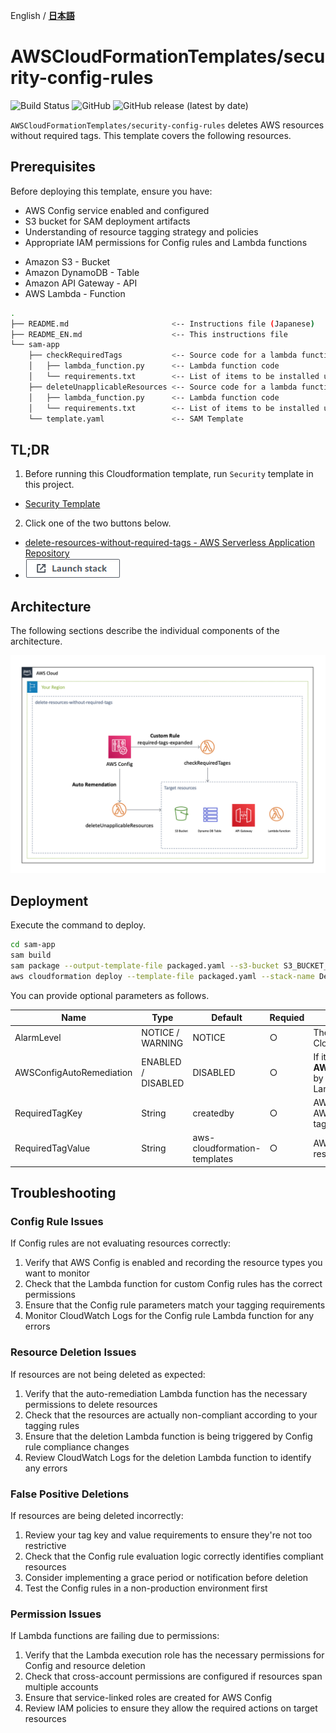 English / [**日本語**](README_JP.md)

# AWSCloudFormationTemplates/security-config-rules
![Build Status](https://codebuild.ap-northeast-1.amazonaws.com/badges?uuid=eyJlbmNyeXB0ZWREYXRhIjoiZ3Z5MUkzdXRFcEtqM25ST0lZdW93ZVBKTnRXTk1WRGFUNkk2MzFpVERGNHp1dHU2RDNReU5IUlAvTitlRGgxNE03N3Y4ejZFaTNDVmpXdDZDK1pjRUFBPSIsIml2UGFyYW1ldGVyU3BlYyI6IllkWXQ5VVNaWE9QSnZkN3EiLCJtYXRlcmlhbFNldFNlcmlhbCI6MX0%3D&branch=main)
![GitHub](https://img.shields.io/github/license/eijikominami/aws-cloudformation-templates)
![GitHub release (latest by date)](https://img.shields.io/github/v/release/eijikominami/aws-cloudformation-templates)

``AWSCloudFormationTemplates/security-config-rules`` deletes AWS resources without required tags. This template covers the following resources.

## Prerequisites

Before deploying this template, ensure you have:

- AWS Config service enabled and configured
- S3 bucket for SAM deployment artifacts
- Understanding of resource tagging strategy and policies
- Appropriate IAM permissions for Config rules and Lambda functions

+ Amazon S3 - Bucket
+ Amazon DynamoDB - Table
+ Amazon API Gateway - API
+ AWS Lambda - Function

```bash
.
├── README.md                       <-- Instructions file (Japanese)
├── README_EN.md                    <-- This instructions file
└── sam-app
    ├── checkRequiredTags           <-- Source code for a lambda function（AWS Config Custom Rules）
    │   ├── lambda_function.py      <-- Lambda function code
    │   └── requirements.txt        <-- List of items to be installed using pip install
    ├── deleteUnapplicableResources <-- Source code for a lambda function
    │   ├── lambda_function.py      <-- Lambda function code
    │   └── requirements.txt        <-- List of items to be installed using pip install
    └── template.yaml               <-- SAM Template
```

## TL;DR

1. Before running this Cloudformation template, run  ``Security`` template in this project.

+ [Security Template](../security/README.md)

2. Click one of the two buttons below.

+ [delete-resources-without-required-tags - AWS Serverless Application Repository](https://serverlessrepo.aws.amazon.com/applications/arn:aws:serverlessrepo:us-east-1:172664222583:applications~delete-resources-without-required-tags)
+ [![cloudformation-launch-stack](../images/cloudformation-launch-stack.png)](https://console.aws.amazon.com/cloudformation/home?region=ap-northeast-1#/stacks/create/review?stackName=DefaultSecuritySettings-ConfigRules&templateURL=https://eijikominami.s3-ap-northeast-1.amazonaws.com/aws-cloudformation-templates/security-config-rules/packaged.yaml)

## Architecture

The following sections describe the individual components of the architecture.

![](../images/architecture-delete-resources-without-required-tags.png)

## Deployment

Execute the command to deploy.

```bash
cd sam-app
sam build
sam package --output-template-file packaged.yaml --s3-bucket S3_BUCKET_NAME
aws cloudformation deploy --template-file packaged.yaml --stack-name DefaultSecuritySettings-ConfigRules --s3-bucket S3_BUCKET_NAME --capabilities CAPABILITY_NAMED_IAM
```

You can provide optional parameters as follows.

| Name | Type | Default | Requied | Details | 
| --- | --- | --- | --- | --- |
| AlarmLevel | NOTICE / WARNING | NOTICE | ○ | The alarm level of CloudWatch alarms |
| AWSConfigAutoRemediation | ENABLED / DISABLED | DISABLED | ○ | If it is ENABLED, **AWSConfigAutoRemediation** by SSM Automation and Lambda are enabled |
| RequiredTagKey | String | createdby | ○ | AWS Config removes AWSnresouces without this tag |
| RequiredTagValue | String | aws-cloudformation-templates | ○ | AWS Config removes AWS resources without this tag |

## Troubleshooting

### Config Rule Issues

If Config rules are not evaluating resources correctly:

1. Verify that AWS Config is enabled and recording the resource types you want to monitor
2. Check that the Lambda function for custom Config rules has the correct permissions
3. Ensure that the Config rule parameters match your tagging requirements
4. Monitor CloudWatch Logs for the Config rule Lambda function for any errors

### Resource Deletion Issues

If resources are not being deleted as expected:

1. Verify that the auto-remediation Lambda function has the necessary permissions to delete resources
2. Check that the resources are actually non-compliant according to your tagging rules
3. Ensure that the deletion Lambda function is being triggered by Config rule compliance changes
4. Review CloudWatch Logs for the deletion Lambda function to identify any errors

### False Positive Deletions

If resources are being deleted incorrectly:

1. Review your tag key and value requirements to ensure they're not too restrictive
2. Check that the Config rule evaluation logic correctly identifies compliant resources
3. Consider implementing a grace period or notification before deletion
4. Test the Config rules in a non-production environment first

### Permission Issues

If Lambda functions are failing due to permissions:

1. Verify that the Lambda execution role has the necessary permissions for Config and resource deletion
2. Check that cross-account permissions are configured if resources span multiple accounts
3. Ensure that service-linked roles are created for AWS Config
4. Review IAM policies to ensure they allow the required actions on target resources